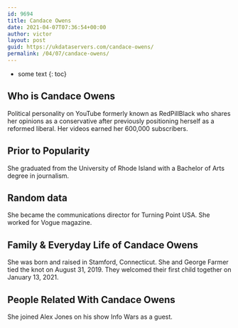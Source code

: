```yaml
---
id: 9694
title: Candace Owens
date: 2021-04-07T07:36:54+00:00
author: victor
layout: post
guid: https://ukdataservers.com/candace-owens/
permalink: /04/07/candace-owens/
---
```


* some text
{: toc}


## Who is Candace Owens



Political personality on YouTube formerly known as RedPillBlack who shares her opinions as a conservative after previously positioning herself as a reformed liberal. Her videos earned her 600,000 subscribers.

                
                
                
## Prior to Popularity



She graduated from the University of Rhode Island with a Bachelor of Arts degree in journalism.

                
                
                
## Random data



She became the communications director for Turning Point USA. She worked for Vogue magazine.

                
                
                
## Family & Everyday Life of Candace Owens



She was born and raised in Stamford, Connecticut. She and George Farmer tied the knot on August 31, 2019. They welcomed their first child together on January 13, 2021.

                
                
                
## People Related With Candace Owens



She joined Alex Jones on his show Info Wars as a guest.

                
              
            
          
          
          